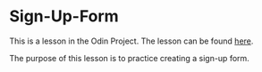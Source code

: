# Sign-Up-Form

This is a lesson in the Odin Project. The lesson can be found <a href="https://www.theodinproject.com/lessons/node-path-intermediate-html-and-css-sign-up-form">here</a>.

The purpose of this lesson is to practice creating a sign-up form.
